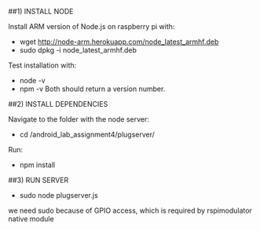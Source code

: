 
##1) INSTALL NODE

Install ARM version of Node.js on raspberry pi with:

* wget http://node-arm.herokuapp.com/node_latest_armhf.deb 
* sudo dpkg -i node_latest_armhf.deb

Test installation with:
* node -v
* npm -v
Both should return a version number.



##2) INSTALL DEPENDENCIES

Navigate to the folder with the node server:

* cd /android_lab_assignment4/plugserver/

Run:
* npm install




##3) RUN SERVER

* sudo node plugserver.js

we need sudo because of GPIO access, which is required by rspimodulator native module
